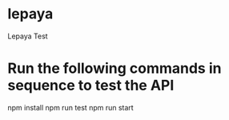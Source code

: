 # lepaya
Lepaya Test

# Run the following commands in sequence to test the API
npm install
npm run test
npm run start
